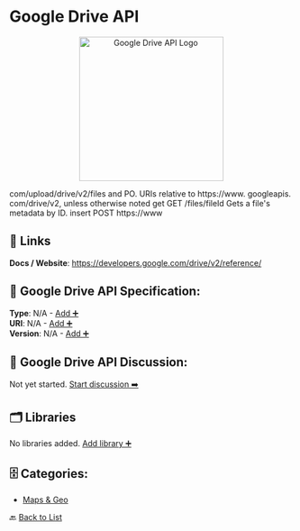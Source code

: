 # Google Drive API
<p align="center">
    <img width="256" src="https://raw.githubusercontent.com/apis-list/apis-list/main/apis/google-drive-api/logo_256x256.png" alt="Google Drive API Logo"/>
</p>
com/upload/drive/v2/files and PO. URIs relative to https://www. googleapis. com/drive/v2, unless otherwise noted get GET /files/fileId Gets a file's metadata by ID.  insert POST https://www

##  🔗 Links
**Docs / Website**: https://developers.google.com/drive/v2/reference/

## 🧬 Google Drive API Specification:
**Type**: N/A - [Add ➕](https://github.com/apis-list/apis-list/edit/main/apis.yaml#L8537)  
**URI**: N/A - [Add ➕](https://github.com/apis-list/apis-list/edit/main/apis.yaml#L8537)  
**Version**: N/A - [Add ➕](https://github.com/apis-list/apis-list/edit/main/apis.yaml#L8537)

## 💬 Google Drive API Discussion:
Not yet started. [Start discussion ➡️](https://github.com/apis-list/apis-list/discussions/new)

## 🗂️ Libraries

No libraries added. [Add library ➕](https://github.com/apis-list/apis-list/edit/main/apis.yaml#L8537)    


## 🗄️ Categories:
- [Maps & Geo](https://github.com/apis-list/apis-list#maps--geo-)

🔙  [Back to List](https://github.com/apis-list/apis-list)
